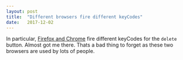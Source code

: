 ```yaml
---
layout: post
title:  "Different browsers fire different keyCodes"
date:   2017-12-02
---
```


In particular, [Firefox and Chrome](https://clipperhouse.com/keycode-vs-charcode-vs-firefox-52186699bfb6) fire different keyCodes for the `delete` button. Almost got me there. Thats a bad thing to forget as these two browsers are used by lots of people.

